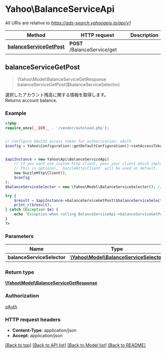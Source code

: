 # Yahoo\BalanceServiceApi

All URIs are relative to *https://ads-search.yahooapis.jp/api/v1*

Method | HTTP request | Description
------------- | ------------- | -------------
[**balanceServiceGetPost**](BalanceServiceApi.md#balanceServiceGetPost) | **POST** /BalanceService/get | 



## balanceServiceGetPost

> \Yahoo\Model\BalanceServiceGetResponse balanceServiceGetPost($balanceServiceSelector)



<div lang=\"ja\">選択したアカウント残高に関する情報を取得します。</div><div lang=\"en\">Returns account balance.</div>

### Example

```php
<?php
require_once(__DIR__ . '/vendor/autoload.php');


// Configure OAuth2 access token for authorization: oAuth
$config = Yahoo\Configuration::getDefaultConfiguration()->setAccessToken('YOUR_ACCESS_TOKEN');


$apiInstance = new Yahoo\Api\BalanceServiceApi(
    // If you want use custom http client, pass your client which implements `GuzzleHttp\ClientInterface`.
    // This is optional, `GuzzleHttp\Client` will be used as default.
    new GuzzleHttp\Client(),
    $config
);
$balanceServiceSelector = new \Yahoo\Model\BalanceServiceSelector(); // \Yahoo\Model\BalanceServiceSelector | 

try {
    $result = $apiInstance->balanceServiceGetPost($balanceServiceSelector);
    print_r($result);
} catch (Exception $e) {
    echo 'Exception when calling BalanceServiceApi->balanceServiceGetPost: ', $e->getMessage(), PHP_EOL;
}
?>
```

### Parameters


Name | Type | Description  | Notes
------------- | ------------- | ------------- | -------------
 **balanceServiceSelector** | [**\Yahoo\Model\BalanceServiceSelector**](../Model/BalanceServiceSelector.md)|  | [optional]

### Return type

[**\Yahoo\Model\BalanceServiceGetResponse**](../Model/BalanceServiceGetResponse.md)

### Authorization

[oAuth](../../README.md#oAuth)

### HTTP request headers

- **Content-Type**: application/json
- **Accept**: application/json

[[Back to top]](#) [[Back to API list]](../../README.md#documentation-for-api-endpoints)
[[Back to Model list]](../../README.md#documentation-for-models)
[[Back to README]](../../README.md)

